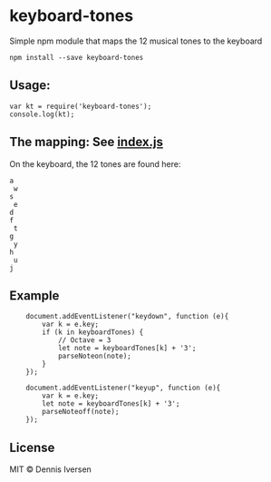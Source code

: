 # keyboard-tones

Simple npm module that maps the 12 musical tones to the keyboard

    npm install --save keyboard-tones

## Usage: 

    var kt = require('keyboard-tones');
    console.log(kt);

## The mapping: See [index.js](index.js)

On the keyboard, the 12 tones are found here: 

    a
     w
    s
     e
    d 
    f
     t
    g
     y
    h
     u
    j

## Example

        document.addEventListener("keydown", function (e){
            var k = e.key;
            if (k in keyboardTones) {
                // Octave = 3
                let note = keyboardTones[k] + '3';
                parseNoteon(note);
            }
        });
        
        document.addEventListener("keyup", function (e){
            var k = e.key;
            let note = keyboardTones[k] + '3';
            parseNoteoff(note);
        });

## License

MIT © Dennis Iversen
